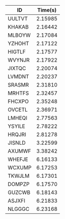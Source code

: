 |ID|Time(s)|
|-|-|
|UULTVT|2.15985|
|KHAKAB|2.16442|
|MLBOYW|2.17084|
|YZHOHT|2.17122|
|HIGTLF|2.17577|
|WVYNJR|2.17922|
|JIXTQC|2.20074|
|LVMDNT|2.20237|
|SRASMR|2.31810|
|MRHTFS|2.32457|
|FHCXPO|2.35248|
|OVCETL|2.36971|
|LMHEQI|2.77563|
|YSYILE|2.78222|
|HRQJRI|2.81278|
|JISNLD|3.22599|
|AXUMWF|3.38242|
|WHEFJE|6.16133|
|WCXUMP|6.17253|
|TKWJLM|6.17301|
|DOMPZP|6.17570|
|GUZCWB|6.18143|
|ASJXFI|6.21833|
|NLGGGC|6.23168|
